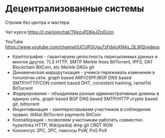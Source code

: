# Децентрализованные системы

Строим без центра и мастера

Чат курса https://t.me/joinchat/TKezuPDKeJZo0Uzn

YouTube https://www.youtube.com/channel/UCUPGUgu7zFdxiuXN4s_DLWQ/videos

* Криптография - гарантируем целостность пересылаемых данных и многое другое.
	TLS 		HTTP, SMTP
	Merkle trees 	BitTorrent, IPFS, DAT
	Blockchain 	BitCoin, etc
	Merkle DAGs 	git
* Динамическая маршрутизация - учимся переживать изменения в топологии сети.
	graph based	ARP/OSPF/BGP
	DNS based	SMTP/HTTP/CDN
	content based	DHT, consistent hashing, rarest1st BitTorrent
* Федерирование - объединяем разные административные домены в единую сеть.
	graph based	BGP
	DNS based	SMTP/HTTP
	crypto based	git, bittorrent
* Инцентивизация - заинтересовываем участников в соблюдении правил.
	tit4tat 	BitTorrent
	payments 	BitCoin
* Коллаборация - позволяем участникам работать совместно.
	hyperlinks	HTTP, Wiki(pedia)
	dmp	 	git
	CRDT		RON
* Консенсус
  2PC, 3PC, паксосы
  PoW, PoS
  PoX
